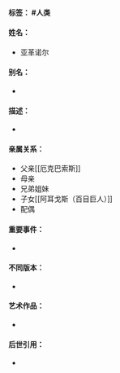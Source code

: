 #### 标签： #人类
#### 姓名：
- 亚革诺尔
#### 别名：
- 
#### 描述：
- 
#### 亲属关系：
- 父亲[[厄克巴索斯]]
- 母亲
- 兄弟姐妹
- 子女[[阿耳戈斯（百目巨人）]]
- 配偶
#### 重要事件：
- 
#### 不同版本：
- 
#### 艺术作品：
- 
#### 后世引用：
- 